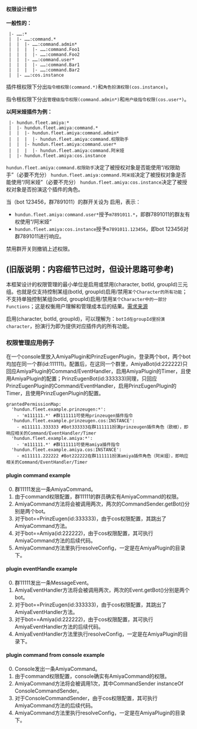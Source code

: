 #### 权限设计细节

**一般性的：**

```
 |- ……:*                  
 |  |- ……:command.*       
 |  |  |- ……:command.admin*
 |  |  |  |- ……:command.Foo1
 |  |  |  |- ……:command.Foo2
 |  |  |- ……:command.user*
 |  |  |  |- ……:command.Bar1
 |  |  |  |- ……:command.Bar2
 |  |- ……:cos.instance
```

插件根权限下分出`指令根权限(command.*)`和`角色扮演权限(cos.instance)`。

指令根权限下分出`管理级指令权限(command.admin*)`和`用户级指令权限(cos.user*)`。


**以阿米娅插件为例：**

```
 |- hundun.fleet.amiya:*                  
 |  |- hundun.fleet.amiya:command.*       
 |  |  |- hundun.fleet.amiya:command.admin*
 |  |  |  |- hundun.fleet.amiya:command.权限助手
 |  |  |- hundun.fleet.amiya:command.user*
 |  |  |  |- hundun.fleet.amiya:command.阿米娅
 |  |- hundun.fleet.amiya:cos.instance
```

`hundun.fleet.amiya:command.权限助手`决定了被授权对象是否能使用“/权限助手”（必要不充分）
`hundun.fleet.amiya:command.阿米娅`决定了被授权对象是否能使用“/阿米娅”（必要不充分）
`hundun.fleet.amiya:cos.instance`决定了被授权对象是否扮演这个插件的角色。

当（bot 123456，群7891011）的群开关设为 启用，表示：

- `hundun.fleet.amiya:command.user*`授予`m7891011.*`，即群7891011的群友有权使用“/阿米娅”
- `hundun.fleet.amiya:cos.instance`授予`m7891011.123456`，即bot 123456对群7891011进行响应。

禁用群开关则撤销上述权限。






## (旧版说明：内容细节已过时，但设计思路可参考)

本框架设计的权限管理的最小单位是启用或禁用(character, botId, groupId)三元组。也就是仅支持控制某组(botId, groupId)启用/禁用`某个Character的所有功能`；不支持单独控制某组(botId, groupId)启用/禁用`某个Character中的一部分Functions`；这是权衡用户理解和管理成本后的结果。[需求来源](https://mirai.mamoe.net/topic/535/)

启用(character, botId, groupId)，可以理解为：`botId在groupId里扮演character`，扮演行为即为提供对应插件内的所有功能。

### 权限管理应用例子

在一个console里放入AmiyaPlugin和PrinzEugenPlugin，登录两个bot，两个bot均加在同一个群(id:111111)。配置后，在这同一个群里，AmiyaBot(id:222222)只回应AmiyaPlugin的Command/EventHandler，启用AmiyaPlugin的Timer，且使用AmiyaPlugin的配置；PrinzEugenBot(id:333333)同理，只回应PrinzEugenPlugin的Command/EventHandler，启用PrinzEugenPlugin的Timer，且使用PrinzEugenPlugin的配置。

```
grantedPermissionMap: 
  'hundun.fleet.example.prinzeugen:*': 
    - 'm111111.*' #群111111可使用prinzeugen插件指令
  'hundun.fleet.example.prinzeugen.cos:INSTANCE': 
    - m111111.333333 #Bot333333在群111111扮演prinzeugen插件角色（欧根），即响应相关的Command/EventHandler/Timer
  'hundun.fleet.example.amiya:*': 
    - 'm111111.*' #群111111可使用amiya插件指令
  'hundun.fleet.example.amiya.cos:INSTANCE': 
    - m111111.222222 #Bot222222在群111111扮演amiya插件角色（阿米娅），即响应相关的Command/EventHandler/Timer
```

#### plugin command example 
0. 群11111发出一条AmiyaCommand。
1. 由于command权限配置，群11111的群员确实有AmiyaCommand的权限。
2. AmiyaCommand方法将会被调用两次，两次的CommandSender.getBot()分别是两个bot。
3. 对于bot==PrinzEugen(id:333333)，由于cos权限配置，其跳出了AmiyaCommand方法。
4. 对于bot==Amiya(id:222222)，由于cos权限配置，其可执行AmiyaCommand方法的后续代码。
5. AmiyaCommand方法里执行resolveConfig，一定是在AmiyaPlugin的目录下。

#### plugin eventHandle example 
0. 群11111发出一条MessageEvent。
1. AmiyaEventHandler方法将会被调用两次，两次的Event.getBot()分别是两个bot。
2. 对于bot==PrinzEugen(id:333333)，由于cos权限配置，其跳出了AmiyaEventHandler方法。
3. 对于bot==Amiya(id:222222)，由于cos权限配置，其可执行AmiyaEventHandler方法的后续代码。
4. AmiyaEventHandler方法里执行resolveConfig，一定是在AmiyaPlugin的目录下。

#### plugin command from console example 
0. Console发出一条AmiyaCommand。
1. 由于command权限配置，console确实有AmiyaCommand的权限。
2. AmiyaCommand方法将会被调用1次，其中CommandSender instanceOf ConsoleCommandSender。
3. 对于ConsoleCommandSender，由于cos权限配置，其可执行AmiyaCommand方法的后续代码。
4. AmiyaCommand方法里执行resolveConfig，一定是在AmiyaPlugin的目录下。